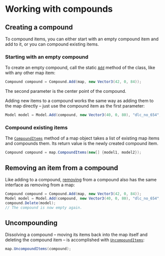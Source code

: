 # Working with compounds

## Creating a compound
To compound items, you can either start with an empty compound item and add to it, or you can
compound existing items.

### Starting with an empty compound
To create an empty compound, call the static [`Add`](xref:TruckLib.ScsMap.Compound.Add*) method of the class, like with any other map item:

```cs
Compound compound = Compound.Add(map, new Vector3(42, 0, 84));
```

The second parameter is the center point of the compound.

Adding new items to a compound works the same way as adding them to the map directly &ndash; just use
the compound item as the first parameter:

```cs
Model model = Model.Add(compound, new Vector3(40, 0, 80), "dlc_no_654", "default", "default");
```

### Compound existing items
The [`CompoundItems`](xref:TruckLib.ScsMap.Map.CompoundItems*) method of a map object takes a list of existing map items
and compounds them. Its return value is the newly created compound item.

```cs
Compound compound = map.CompoundItems(new[] {model1, model2});
```

## Removing an item from a compound
Like adding to a compound, [removing](xref:TruckLib.ScsMap.Compound.Delete(TruckLib.ScsMap.MapItem)) from a compound also has the same interface as removing from a map:

```cs
Compound compound = Compound.Add(map, new Vector3(42, 0, 84));
Model model = Model.Add(compound, new Vector3(40, 0, 80), "dlc_no_654", "default", "default");
compound.Delete(model);
// The compound is now empty again.
```

## Uncompounding
Dissolving a compound &ndash; moving its items back into the map itself and deleting the compound item &ndash; is accomplished with
[`UncompoundItems`](xref:TruckLib.ScsMap.Map.UncompoundItems*):

```cs
map.UncompoundItems(compound);
```